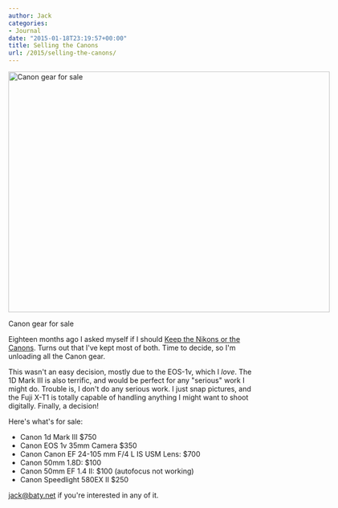 ```yaml
---
author: Jack
categories:
- Journal
date: "2015-01-18T23:19:57+00:00"
title: Selling the Canons
url: /2015/selling-the-canons/
---
```


<div id="attachment_4221" style="width: 650px" class="wp-caption alignnone">
  <a href="/img/2015/02/canon-gear.jpg"><img class="size-full wp-image-4221" src="/img/2015/02/canon-gear.jpg" alt="Canon gear for sale" width="640" height="480" srcset="/img/2015/02/canon-gear.jpg 640w, /img/2015/02/canon-gear-300x225.jpg 300w" sizes="(max-width: 640px) 100vw, 640px" /></a>
  
  <p class="wp-caption-text">
    Canon gear for sale
  </p>
</div>

Eighteen months ago I asked myself if I should [Keep the Nikons or the Canons][1]. Turns out that I've kept most of both. Time to decide, so I'm unloading all the Canon gear.

This wasn't an easy decision, mostly due to the EOS-1v, which I _love_. The 1D Mark III is also terrific, and would be perfect for any "serious" work I might do. Trouble is, I don't do any serious work. I just snap pictures, and the Fuji X-T1 is totally capable of handling anything I might want to shoot digitally. Finally, a decision!

Here's what's for sale:

  * Canon 1d Mark III $750
  * Canon EOS 1v 35mm Camera $350
  * Canon Canon EF 24-105 mm F/4 L IS USM Lens: $700
  * Canon 50mm 1.8D: $100
  * Canon 50mm EF 1.4 II: $100 (autofocus not working)
  * Canon Speedlight 580EX II $250

<jack@baty.net> if you're interested in any of it.

 [1]: /2013/keep-the-nikons-or-the-canons/